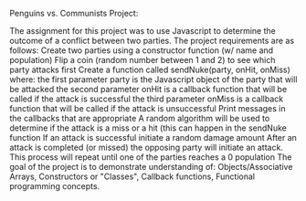 Penguins vs. Communists Project: 

The assignment for this project was to use Javascript to determine the outcome of a conflict between two parties. The project requirements are as follows:
    Create two parties using a constructor function (w/ name and population)
    Flip a coin (random number between 1 and 2) to see which party attacks first
    Create a function called sendNuke(party, onHit, onMiss) where:
        the first parameter party is the Javascript object of the party that will be attacked
        the second parameter onHit is a callback function that will be called if the attack is successful
        the third parameter onMiss is a callback function that will be called if the attack is unsuccessful
    Print messages in the callbacks that are appropriate
    A random algorithm will be used to determine if the attack is a miss or a hit (this can happen in the sendNuke function
    If an attack is successful initiate a random damage amount
    After an attack is completed (or missed) the opposing party will initiate an attack.
    This process will repeat until one of the parties reaches a 0 population
The goal of the project is to demonstrate understanding of: Objects/Associative Arrays, Constructors or "Classes", Callback functions, Functional programming concepts.
